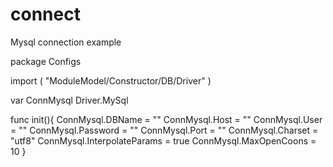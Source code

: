 # connect
Mysql connection example

package Configs

import (
	"ModuleModel/Constructor/DB/Driver"
)



var	ConnMysql Driver.MySql

func init(){
	ConnMysql.DBName = ""
	ConnMysql.Host = ""
	ConnMysql.User = ""
	ConnMysql.Password = ""
	ConnMysql.Port = ""
	ConnMysql.Charset = "utf8"
	ConnMysql.InterpolateParams = true
	ConnMysql.MaxOpenCoons = 10
}
